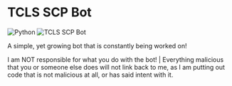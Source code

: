 # TCLS SCP Bot
![Python](https://img.shields.io/badge/Python-3.9.5-red?style=for-the-badge)
![TCLS SCP Bot](https://img.shields.io/badge/SCPBot-1.2.1-darkgreen?style=for-the-badge)

A simple, yet growing bot that is constantly being worked on!

I am NOT responsible for what you do with the bot! | Everything malicious that you or someone else does will not link back to me, as I am putting out code that is not malicious at all, or has said intent with it.
